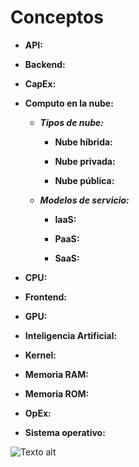 # **Conceptos**

- **API:**

- **Backend:**

- **CapEx:**

- **Computo en la nube:**
    
    - ***Tipos de nube:***

        - **Nube híbrida:**

        - **Nube privada:**

        - **Nube pública:**

    - ***Modelos de servicio:***

        - **IaaS:**
    
        - **PaaS:**
    
        - **SaaS:**

- **CPU:**

- **Frontend:**

- **GPU:**

- **Inteligencia Artificial:**

- **Kernel:**

- **Memoria RAM:**

- **Memoria ROM:**

- **OpEx:**

- **Sistema operativo:**

![Texto alt](ubicacion\images\nombre.formato)
